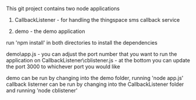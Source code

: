 This git project contains two node applications

1) CallbackListener - for handling the thingspace sms callback service

2) demo - the demo application

run 'npm install' in both directories to install the dependencies

demo\app.js - you can adjust the port number that you want to run the application on
CallbackListener\cblistener.js - at the bottom you can update the port 3000 to whichever port you would like

demo can be run by changing into the demo folder, running 'node app.js'
callback listerner can be run by changing into the CallbackListener folder and running 'node cblistener'


